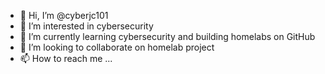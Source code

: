 - 👋 Hi, I’m @cyberjc101
- 👀 I’m interested in cybersecurity
- 🌱 I’m currently learning cybersecurity and building homelabs on GitHub
- 💞️ I’m looking to collaborate on homelab project
- 📫 How to reach me ...

<!---
cyberjc101/cyberjc101 is a ✨ special ✨ repository because its `README.md` (this file) appears on your GitHub profile.
You can click the Preview link to take a look at your changes.
--->
